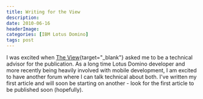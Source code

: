 ```yaml
---
title: Writing for the View
description: 
date: 2010-06-16
headerImage: 
categories: [IBM Lotus Domino]
tags: post
---
```


I was excited when [The View](https://www.eview.com){target="_blank"} asked me to be a technical advisor for the publication. As a long time Lotus Domino developer and more recently being heavily involved with mobile development, I am excited to have another forum where I can talk technical about both. I've written my first article and will soon be starting on another - look for the first article to be published soon (hopefully).